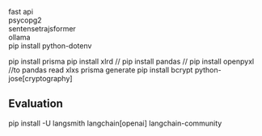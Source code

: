 fast api <br>
psycopg2 <br>
sentensetrajsformer <br>
ollama <br> 
pip install python-dotenv <br>


pip install prisma
pip install xlrd // pip install pandas // pip install openpyxl //to pandas read xlxs
prisma generate
pip install bcrypt python-jose[cryptography]

## Evaluation 
pip install -U langsmith langchain[openai] langchain-community
